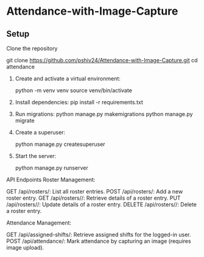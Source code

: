 # Attendance-with-Image-Capture

## Setup
Clone the repository

git clone https://github.com/pshiv24/Attendance-with-Image-Capture.git
cd attendance

1. Create and activate a virtual environment:

    python -m venv venv
    source venv/bin/activate

2. Install dependencies:
    pip install -r requirements.txt

3. Run migrations:
    python manage.py makemigrations
    python manage.py migrate

4. Create a superuser:

    python manage.py createsuperuser
    
5. Start the server:
    
    python manage.py runserver
   

API Endpoints
Roster Management:

GET /api/rosters/: List all roster entries.
POST /api/rosters/: Add a new roster entry.
GET /api/rosters/<id>/: Retrieve details of a roster entry.
PUT /api/rosters/<id>/: Update details of a roster entry.
DELETE /api/rosters/<id>/: Delete a roster entry.

Attendance Management:

GET /api/assigned-shifts/: Retrieve assigned shifts for the logged-in user.
POST /api/attendance/: Mark attendance by capturing an image (requires image upload).
